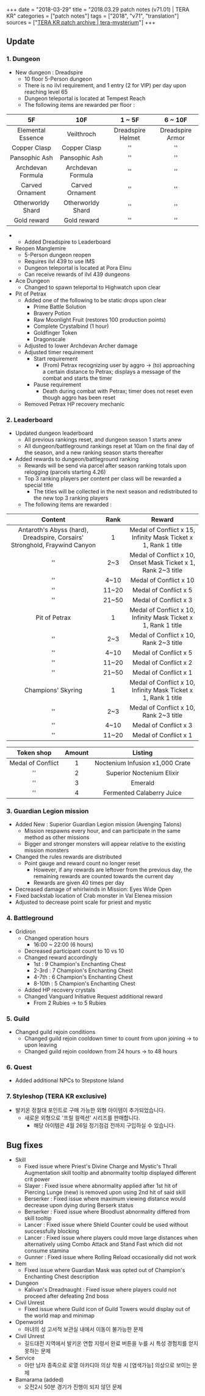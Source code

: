 +++
date = "2018-03-29"
title = "2018.03.29 patch notes (v71.01) | TERA KR"
categories = ["patch notes"]
tags = ["2018", "v71", "translation"]
sources = ["[TERA KR patch archive | tera-mysterium](/ko/patch/2018/v71-01)"]
+++

## Update

### **1.** Dungeon
- New dungeon : Dreadspire
  - 10 floor 5-Person dungeon
  - There is no ilvl requirement, and 1 entry (2 for VIP) per day upon reaching level 65
  - Dungeon teleportal is located at Tempest Reach
  - The following items are rewarded per floor :

| 5F | 10F | 1 ~ 5F | 6 ~ 10F |
| :-: | :-: | :-: | :-: |
| Elemental Essence | Veilthroch | Dreadspire Helmet | Dreadspire Armor |
| Copper Clasp | Copper Clasp |''|''|
| Pansophic Ash | Pansophic Ash |''|''|
| Archdevan Formula | Archdevan Formula |''|''|
| Carved Ornament | Carved Ornament |''|''|
| Otherworldy Shard | Otherworldy Shard |''|''|
| Gold reward | Gold reward |''|''|

- 
  - Added Dreadspire to Leaderboard
- Reopen Manglemire
  - 5-Person dungeon reopen
  - Requires ilvl 439 to use IMS
  - Dungeon teleportal is located at Pora Elinu
  - Can receive rewards of ilvl 439 dungeons
- Ace Dungeon
  - Changed to spawn teleportal to Highwatch upon clear
- Pit of Petrax
  - Added one of the following to be static drops upon clear
    - Prime Battle Solution
    - Bravery Potion
    - Raw Moonlight Fruit (restores 100 production points)
    - Complete Crystalbind (1 hour)
    - Goldfinger Token
    - Dragonscale
  - Adjusted to lower Archdevan Archer damage
  - Adjusted timer requirement
    - Start requirement
      - (From) Petrax recognizing user by aggro -> (to) approaching a certain distance to Petrax; displays a message of the combat and starts the timer
    - Pause requirement
      - Death during combat with Petrax; timer does not reset even though aggro has been reset
  - Removed Petrax HP recovery mechanic

### **2.** Leaderboard
- Updated dungeon leaderboard
  - All previous rankings reset, and dungeon season 1 starts anew
  - All dungeon/battleground rankings reset at 10am on the final day of the season, and a new ranking season starts thereafter
- Added rewards to dungeon/battleground ranking
  - Rewards will be send via parcel after season ranking totals upon relogging (parcels starting 4.26)
  - Top 3 ranking players per content per class will be rewarded a special title
    - The titles will be collected in the next season and redistributed to the new top 3 ranking players
  - The following items are rewarded :

| Content | Rank | Reward |
| :-: | :-: | :-: |
| Antaroth's Abyss (hard), Dreadspire, Corsairs' Stronghold, Fraywind Canyon | 1 | Medal of Conflict x 15, Infinity Mask Ticket x 1, Rank 1 title |
|''| 2~3 | Medal of Conflict x 10, Onset Mask Ticket x 1, Rank 2~3 title |
|''| 4~10 | Medal of Conflict x 10 |
|''| 11~20 | Medal of Conflict x 5 |
|''| 21~50 | Medal of Conflict x 3 |
| Pit of Petrax | 1 | Medal of Conflict x 10, Infinity Mask Ticket x 1, Rank 1 title |
|''| 2~3 | Medal of Conflict x 10, Rank 2~3 title |
|''| 4~10 | Medal of Conflict x 5 |
|''| 11~20 | Medal of Conflict x 2 |
|''| 21~50 | Medal of Conflict x 1 |
| Champions' Skyring | 1 | Medal of Conflict x 10, Infinity Mask Ticket x 1, Rank 1 title |
|''| 2~3 | Medal of Conflict x 10, Rank 2~3 title |
|''| 4~10 | Medal of Conflict x 3 |
|''| 11~20 | Medal of Conflict x 1 |

| Token shop | Amount | Listing |
| :-: | :-: | :-: |
| Medal of Conflict | 1 | Noctenium Infusion x1,000 Crate |
|''| 2 | Superior Noctenium Elixir |
|''| 3 | Emerald |
|''| 4 | Fermented Calaberry Juice |

### **3.** Guardian Legion mission
- Added New : Superior Guardian Legion mission (Avenging Talons)
  - Mission respawns every hour, and can participate in the same method as other missions
  - Bigger and stronger monsters will appear relative to the existing mission monsters
- Changed the rules rewards are distributed
  - Point gauge and reward count no longer reset
    - However, if any rewards are leftover from the previous day, the remaining rewards are counted towards the current day
    - Rewards are given 40 times per day
- Decreased damage of whirlwinds in Mission: Eyes Wide Open
- Fixed backstab location of Crab monster in Val Elenea mission
- Adjusted to decrease point scale for priest and mystic

### **4.** Battleground
- Gridiron
  - Changed operation hours
    - 16:00 ~ 22:00 (6 hours)
  - Decreased participant count to 10 vs 10
  - Changed reward accordingly
    - 1st : 9 Champion's Enchanting Chest
    - 2-3rd : 7 Champion's Enchanting Chest
    - 4-7th : 6 Champion's Enchanting Chest
    - 8-10th : 5 Champion's Enchanting Chest
  - Added HP recovery crystals
  - Changed Vanguard Initiative Request additional reward
    - From 2 Rubies -> to 5 Rubies

### **5.** Guild
- Changed guild rejoin conditions
  - Changed guild rejoin cooldown timer to count from upon joining -> to upon leaving
  - Changed guild rejoin cooldown from 24 hours -> to 48 hours

### **6.** Quest
- Added additional NPCs to Stepstone Island

### **7.** Styleshop (TERA KR exclusive)
- 발키온 정찰대 포인트로 구매 가능한 외형 아이템이 추가되었습니다.
  - 새로운 외형으로 '프릴 컬렉션' 시리즈를 판매합니다.
    - 해당 아이템은 4월 26일 정기점검 전까지 구입하실 수 있습니다.

## Bug fixes

- Skill
  - Fixed issue where Priest's Divine Charge and Mystic's Thrall Augmentation skill tooltip and abnormality tooltip displayed different crit power
  - Slayer : Fixed issue where abnormality applied after 1st hit of Piercing Lunge (new) is removed upon using 2nd hit of said skill
  - Berserker : Fixed issue where maximum viewing distance would decrease upon dying during Berserk status
  - Berserker : Fixed issue where Bloodlust abnormality differed from skill tooltip
  - Lancer : Fixed issue where Shield Counter could be used without successfully blocking
  - Lancer : Fixed issue where players could move large distances when alternatively using Combo Attack and Stand Fast which did not consume stamina
  - Gunner : Fixed issue where Rolling Reload occasionally did not work
- Item
  - Fixed issue where Guardian Mask was opted out of Champion's Enchanting Chest description
- Dungeon
  - Kalivan's Dreadnaught : Fixed issue where players could not proceed after defeating 2nd boss
- Civil Unrest
  - Fixed issue where Guild icon of Guild Towers would display out of the world map and minimap
- Openworld
  - 마녀의 성 고서적 보관실 내에서 이동이 불가능한 문제
- Civil Unrest
  - 길드대전 지역에서 발키온 연합 지령서 완료 버튼을 누를 시 특성 경험치를 얻지 못하는 문제
- Service
  - 아만 남자 종족으로 로열 아카디아 의상 착용 시 [염색가능] 의상으로 보이는 문제
- Bamarama (added)
  - 오전2시 50분 경기가 진행이 되지 않던 문제
